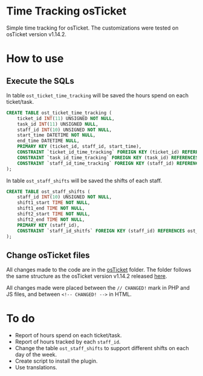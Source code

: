 # Time Tracking osTicket

Simple time tracking for osTicket. The customizations were tested on osTicket version v1.14.2.


# How to use

## Execute the SQLs

In table `ost_ticket_time_tracking` will be saved the hours spend on each ticket/task.

```sql
CREATE TABLE ost_ticket_time_tracking (
	ticket_id INT(11) UNSIGNED NOT NULL,
	task_id INT(11) UNSIGNED NULL,
	staff_id INT(10) UNSIGNED NOT NULL,
	start_time DATETIME NOT NULL,
	end_time DATETIME NULL,
	PRIMARY KEY (ticket_id, staff_id, start_time),
	CONSTRAINT `ticket_id_time_tracking` FOREIGN KEY (ticket_id) REFERENCES ost_ticket (ticket_id),
	CONSTRAINT `task_id_time_tracking` FOREIGN KEY (task_id) REFERENCES ost_task (id),
	CONSTRAINT `staff_id_time_tracking` FOREIGN KEY (staff_id) REFERENCES ost_staff (staff_id)
);
```

In table `ost_staff_shifts` will be saved the shifts of each staff.

```sql
CREATE TABLE ost_staff_shifts (
	staff_id INT(10) UNSIGNED NOT NULL,
	shift1_start TIME NOT NULL,
	shift1_end TIME NOT NULL,
	shift2_start TIME NOT NULL,
	shift2_end TIME NOT NULL,
	PRIMARY KEY (staff_id),
	CONSTRAINT `staff_id_shitfs` FOREIGN KEY (staff_id) REFERENCES ost_staff (staff_id)
);
```


## Change osTicket files

All changes made to the code are in the [osTicket](/osTicket) folder. The folder follows the same structure as the osTicket version v1.14.2 released [here](https://github.com/osTicket/osTicket/releases/tag/v1.14.2).

All changes made were placed between the `// CHANGED!` mark in PHP and JS files, and between `<!-- CHANGED! -->` in HTML.


# To do
- Report of hours spend on each ticket/task.
- Report of hours tracked by each `staff_id`.
- Change the table `ost_staff_shifts` to support different shifts on each day of the week.
- Create script to install the plugin.
- Use translations.
